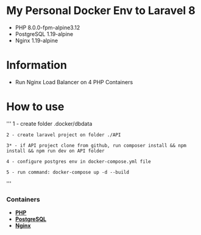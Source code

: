 # My Personal Docker Env to Laravel 8

 - PHP 8.0.0-fpm-alpine3.12
 - PostgreSQL 1.19-alpine
 - Nginx 1.19-alpine

# Information
 - Run Nginx Load Balancer on 4 PHP Containers

# How to use
'''
	1 - create folder .docker/dbdata

	2 - create laravel project on folder ./API

	3* - if API project clone from github, run composer install && npm install && npm run dev on API folder

	4 - configure postgres env in docker-compose.yml file

	5 - run command: docker-compose up -d --build
'''

### Containers

- **[PHP](https://hub.docker.com/_/php)**
- **[PostgreSQL](https://hub.docker.com/_/postgres?tab=tags&page=1&ordering=last_updated)**
- **[Nginx](https://hub.docker.com/_/nginx)**